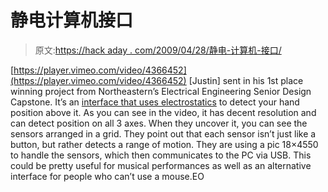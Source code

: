 # 静电计算机接口

> 原文:[https://hack aday . com/2009/04/28/静电-计算机-接口/](https://hackaday.com/2009/04/28/electrostatic-computer-interface/)

[https://player.vimeo.com/video/4366452](https://player.vimeo.com/video/4366452)
[Justin] sent in his 1st place winning project from Northeastern’s Electrical Engineering Senior Design Capstone. It’s an [interface that uses electrostatics](http://vimeo.com/4366452?pg=transcoded_embed&amp;sec=4366452) to detect your hand position above it. As you can see in the video, it has decent resolution and can detect position on all 3 axes. When they uncover it, you can see the sensors arranged in a grid. They point out that each sensor isn’t just like a button, but rather detects a range of motion. They are using a pic 18×4550 to handle the sensors, which then communicates to the PC via USB. This could be pretty useful for musical performances as well as an alternative interface for people who can’t use a mouse.EO